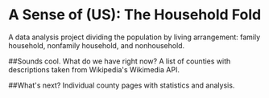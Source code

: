 # A Sense of (US): The Household Fold
A data analysis project dividing the population by living arrangement: family household, nonfamily household, and nonhousehold.

##Sounds cool. What do we have right now?
A list of counties with descriptions taken from Wikipedia's Wikimedia API.

##What's next?
Individual county pages with statistics and analysis.
